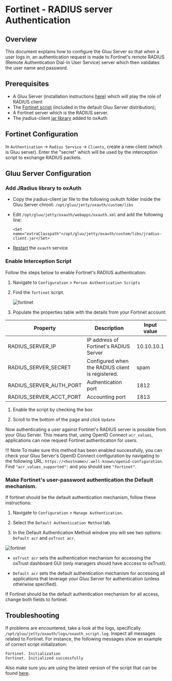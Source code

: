 # Fortinet - RADIUS server Authentication

## Overview 
This document explains how to configure the Gluu Server so that when a user logs in, an authentication request is made to Fortinet's remote RADIUS (Remote Authentication Dial-In User Service) server which then validates the user name and password. 

## Prerequisites 

- A Gluu Server (installation instructions [here](../../../../janssen-server/install/README.md)) which will play the role of RADIUS client    
- The [Fortinet script](https://github.com/GluuFederation/oxAuth/blob/master/Server/integrations/fortinet/FortinetExternalAuthenticator.py) (included in the default Gluu Server distribution);   
- A Fortinet server which is the RADIUS server.     
- The jradius-client [jar library](https://sourceforge.net/projects/jradius-client/files/) added to oxAuth

    

## Fortinet Configuration

In `Authentication` -> `Radius Service` -> `Clients`, create a new client (which is Gluu server). Enter the "secret" which will be used by the interception script to exchange RADIUS packets.

## Gluu Server Configuration
### Add JRadius library to oxAuth

- Copy the jradius-client jar file to the following oxAuth folder inside the Gluu Server chroot: `/opt/gluu/jetty/oxauth/custom/libs` 

- Edit `/opt/gluu/jetty/oxauth/webapps/oxauth.xml` and add the following line:

    ```
    <Set name="extraClasspath">/opt/gluu/jetty/oxauth/custom/libs/jradius-client.jar</Set>
    ```
    
- [Restart](../../../../janssen-server/vm-ops/restarting-services.md#restart) the `oxauth` service


### Enable Interception Script

Follow the steps below to enable Fortinet's RADIUS authentication:

1. Navigate to `Configuration` > `Person Authentication Scripts`   

1. Find the `fortinet` script.

    ![fortinet](../img/admin-guide/multi-factor/fortinet-custom-script.png)

1. Populate the properties table with the details from your Fortinet account:    


|	Property	|	Description		| Input value     |
|-----------------------|-------------------------------|---------------|
|RADIUS_SERVER_IP		|IP address of Fortinet's RADIUS Server		| 10.10.10.1 |
|RADIUS_SERVER_SECRET		|Configured when the RADIUS client is registered. | spam |
|RADIUS_SERVER_AUTH_PORT            |Authentication port | 1812 |
|RADIUS_SERVER_ACCT_PORT            |Accounting port | 1813 |

1. Enable the script by checking the box 

1. Scroll to the bottom of the page and click `Update`

Now authenticating a user against Fortinet's RADIUS server is possible from your Gluu Server. This means that, using OpenID Connect `acr_values`, applications can now request Fortinet authentication for users. 

!!! Note 
    To make sure this method has been enabled successfully, you can check your Gluu Server's OpenID Connect configuration by navigating to the following URL: `https://<hostname>/.well-known/openid-configuration`. Find `"acr_values_supported":` and you should see `"fortinet"`. 

### Make Fortinet's user-password authentication the Default mechanism.
If fortinet should be the default authentication mechanism, follow these instructions: 

1. Navigate to `Configuration` > `Manage Authentication`. 

1. Select the `Default Authentication Method` tab. 

1. In the Default Authentication Method window you will see two options: `Default acr` and `oxTrust acr`. 

![fortinet](../img/admin-guide/multi-factor/fortinet.png)

 - `oxTrust acr` sets the authentication mechanism for accessing the oxTrust dashboard GUI (only managers should have acccess to oxTrust).    

 - `Default acr` sets the default authentication mechanism for accessing all applications that leverage your Gluu Server for authentication (unless otherwise specified).    

If Fortinet should be the default authentication mechanism for all access, change both fields to fortinet.  
 
## Troubleshooting    
If problems are encountered, take a look at the logs, specifically `/opt/gluu/jetty/oxauth/logs/oxauth_script.log`. Inspect all messages related to Fortinet. For instance, the following messages show an example of correct script initialization:

```
Fortinet. Initialization
Fortinet. Initialized successfully
```

Also make sure you are using the latest version of the script that can be found [here](https://github.com/GluuFederation/oxAuth/blob/master/Server/integrations/fortinet/FortinetExternalAuthenticator.py).

